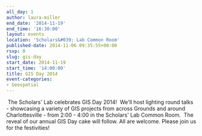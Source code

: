 ```yaml
---
all_day: 1
author: laura-miller
end_date: '2014-11-19'
end_time: '16:30:00'
layout: events
location: 'Scholars&#039; Lab Common Room'
published-date: 2014-11-06 09:35:55+00:00
rsvp: 0
slug: gis-day
start_date: 2014-11-19
start_time: '14:00:00'
title: GIS Day 2014
event-categories:
- Geospatial
---
```











 The Scholars' Lab celebrates GIS Day 2014!  We'll host lighting round talks - showcasing a variety of GIS projects from across Grounds and around Charlottesville - from 2:00 - 4:00 in the Scholars' Lab Common Room.  The reveal of our annual GIS Day cake will follow. All are welcome. Please join us for the festivities!











